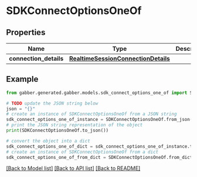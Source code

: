 # SDKConnectOptionsOneOf


## Properties

Name | Type | Description | Notes
------------ | ------------- | ------------- | -------------
**connection_details** | [**RealtimeSessionConnectionDetails**](RealtimeSessionConnectionDetails.md) |  | 

## Example

```python
from gabber.generated.gabber.models.sdk_connect_options_one_of import SDKConnectOptionsOneOf

# TODO update the JSON string below
json = "{}"
# create an instance of SDKConnectOptionsOneOf from a JSON string
sdk_connect_options_one_of_instance = SDKConnectOptionsOneOf.from_json(json)
# print the JSON string representation of the object
print(SDKConnectOptionsOneOf.to_json())

# convert the object into a dict
sdk_connect_options_one_of_dict = sdk_connect_options_one_of_instance.to_dict()
# create an instance of SDKConnectOptionsOneOf from a dict
sdk_connect_options_one_of_from_dict = SDKConnectOptionsOneOf.from_dict(sdk_connect_options_one_of_dict)
```
[[Back to Model list]](../README.md#documentation-for-models) [[Back to API list]](../README.md#documentation-for-api-endpoints) [[Back to README]](../README.md)


